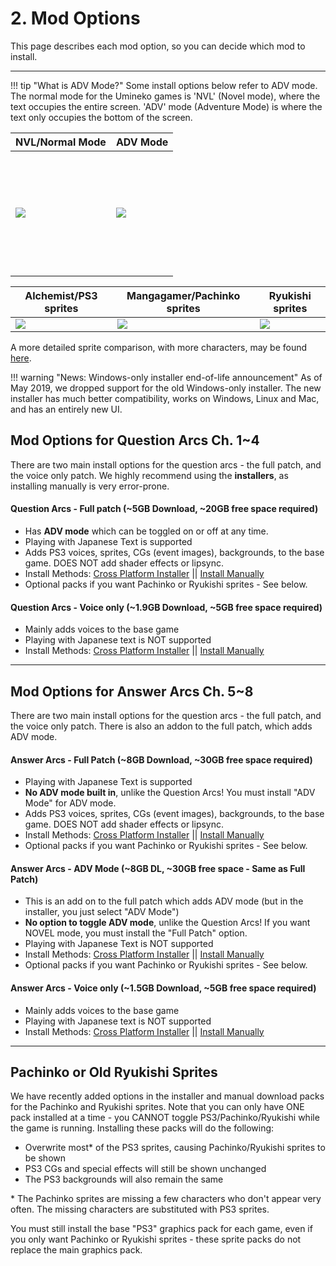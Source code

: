 # 2. Mod Options

This page describes each mod option, so you can decide which mod to install.

----

!!! tip "What is ADV Mode?"
    Some install options below refer to ADV mode. The normal mode for the Umineko games is 'NVL' (Novel mode), where the text occupies the entire screen. 'ADV' mode (Adventure Mode)  is where the text only occupies the bottom of the screen.

<table>
<thead>
<tr class="header">
<th>NVL/Normal Mode</th>
<th>ADV Mode</th>
</tr>
</thead>
<tbody>
<td height=200><img src="https://07th-mod.com/wiki/Umineko/img/3.jpg"></td>
<td height=200><img src="https://07th-mod.com/wiki/Umineko/img/4.jpg"></td>
</tbody>
</table>

<table>
    <thead>
        <tr>
            <th>Alchemist/PS3 sprites</th>
            <th>Mangagamer/Pachinko sprites</th>
            <th>Ryukishi sprites</th>
        </tr>
    </thead>
    <tbody>
        <tr>
            <td><img src="https://07th-mod.com/wiki/Umineko/img/sprite_alchemist.png"></td>
            <td><img src="https://07th-mod.com/wiki/Umineko/img/sprite_pachinko.png"></td>
            <td><img src="https://07th-mod.com/wiki/Umineko/img/sprite_potato.png"></td>
        </tr>
    </tbody>
</table>

A more detailed sprite comparison, with more characters, may be found [here](https://07th-mod.com/wiki/Umineko/img/umineko-sprite-comparison.png).

!!! warning "News: Windows-only installer end-of-life announcement"
    As of May 2019, we dropped support for the old Windows-only installer. The new installer has much better compatibility, works on Windows, Linux and Mac, and has an entirely new UI.

## Mod Options for Question Arcs Ch. 1~4

There are two main install options for the question arcs - the full patch, and the voice only patch. We highly recommend using the **installers**, as installing manually is very error-prone.

#### Question Arcs - Full patch (~5GB Download, ~20GB free space required)

- Has **ADV mode** which can be toggled on or off at any time.
- Playing with Japanese Text is supported
- Adds PS3 voices, sprites, CGs (event images), backgrounds, to the base game. DOES NOT add shader effects or lipsync.
- Install Methods: [Cross Platform Installer](Umineko-Part-3a-Cross-Platform-Installer.md) || [Install Manually](Umineko-Part-1---Voice-and-Graphics-Patch.md)
- Optional packs if you want Pachinko or Ryukishi sprites - See below.

#### Question Arcs - Voice only (~1.9GB Download, ~5GB free space required)

- Mainly adds voices to the base game
- Playing with Japanese text is NOT supported
- Install Methods:  [Cross Platform Installer](Umineko-Part-3a-Cross-Platform-Installer.md) || [Install Manually](Umineko-Part-1.1---Voices-only-Patch.md)

----

## Mod Options for Answer Arcs Ch. 5~8

There are two main install options for the question arcs - the full patch, and the voice only patch. There is also an addon to the full patch, which adds ADV mode.

#### Answer Arcs - Full Patch (~8GB Download, ~30GB free space required)

- Playing with Japanese Text is supported
- **No ADV mode built in**, unlike the Question Arcs! You must install "ADV Mode" for ADV mode.
- Adds PS3 voices, sprites, CGs (event images), backgrounds, to the base game. DOES NOT add shader effects or lipsync.
- Install Methods:  [Cross Platform Installer](Umineko-Part-3a-Cross-Platform-Installer.md) || [Install Manually](Umineko-Part-1---Voice-and-Graphics-Patch.md)
- Optional packs if you want Pachinko or Ryukishi sprites - See below.

#### Answer Arcs - ADV Mode (~8GB DL, ~30GB free space - Same as Full Patch)

- This is an add on to the full patch which adds ADV mode (but in the installer, you just select "ADV Mode")
- **No option to toggle ADV mode**, unlike the Question Arcs! If you want NOVEL mode, you must install the "Full Patch" option.
- Playing with Japanese Text is NOT supported
- Install Methods:  [Cross Platform Installer](Umineko-Part-3a-Cross-Platform-Installer.md) || [Install Manually](Umineko-Part-1---Voice-and-Graphics-Patch.md)
- Optional packs if you want Pachinko or Ryukishi sprites - See below.

#### Answer Arcs - Voice only (~1.5GB Download, ~5GB free space required)

- Mainly adds voices to the base game
- Playing with Japanese text is NOT supported
- Install Methods:  [Cross Platform Installer](Umineko-Part-3a-Cross-Platform-Installer.md) || [Install Manually](Umineko-Part-1.1---Voices-only-Patch.md)

----

## Pachinko or Old Ryukishi Sprites

We have recently added options in the installer and manual download packs for the Pachinko and Ryukishi sprites. Note that you can only have ONE pack installed at a time - you CANNOT toggle PS3/Pachinko/Ryukishi while the game is running. Installing these packs will do the following:

- Overwrite most* of the PS3 sprites, causing Pachinko/Ryukishi sprites to be shown
- PS3 CGs and special effects will still be shown unchanged
- The PS3 backgrounds will also remain the same

\* The Pachinko sprites are missing a few characters who don't appear very often. The missing characters are substituted with PS3 sprites.

You must still install the base "PS3" graphics pack for each game, even if you only want Pachinko or Ryukishi sprites - these sprite packs do not replace the main graphics pack.
